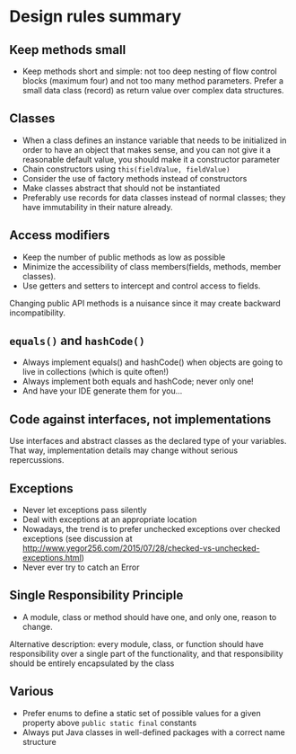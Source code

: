 # Design rules summary

## Keep methods small

- Keep methods short and simple: not too deep nesting of flow control blocks (maximum four) and not too many method parameters. Prefer a small data class (record) as return value over complex data structures.

## Classes

- When a class defines an instance variable that needs to be initialized in order to have an object that makes sense, and you can not give it a reasonable default value, you should make it a constructor parameter 
- Chain constructors using `this(fieldValue, fieldValue)`
- Consider the use of factory methods instead of constructors
- Make classes abstract that should not be instantiated
- Preferably use records for data classes instead of normal classes; they have immutability in their nature already.

## Access modifiers

- Keep the number of public methods as low as possible
- Minimize the accessibility of class members(fields, methods, member classes).
- Use getters and setters to intercept and control access to fields.

Changing public API methods is a nuisance since it may create backward incompatibility.

## `equals()` and `hashCode()`

- Always implement equals() and hashCode() when objects are going to live in collections (which is quite often!)
- Always implement both equals and hashCode; never only one!
- And have your IDE generate them for you...

## Code against interfaces, not implementations

Use interfaces and abstract classes as the declared type of your variables. That way, implementation details may change without serious repercussions.

## Exceptions

- Never let exceptions pass silently
- Deal with exceptions at an appropriate location
- Nowadays, the trend is to prefer unchecked exceptions over checked exceptions (see discussion at http://www.yegor256.com/2015/07/28/checked-vs-unchecked-exceptions.html)
- Never ever try to catch an Error

## Single Responsibility Principle

- A module, class or method should have one, and only one, reason to change.  

Alternative description: every module, class, or function should have responsibility over a single part of the functionality, and that responsibility should be entirely encapsulated by the class

## Various

- Prefer enums to define a static set of possible values for a given property above `public static final` constants
- Always put Java classes in well-defined packages with a correct name structure
